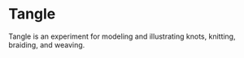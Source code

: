 # Tangle

Tangle is an experiment for modeling and illustrating knots, knitting,
braiding, and weaving.

